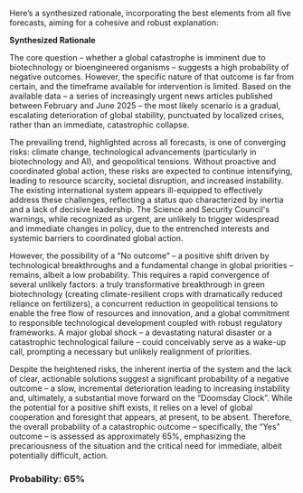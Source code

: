 Here’s a synthesized rationale, incorporating the best elements from all five forecasts, aiming for a cohesive and robust explanation:

**Synthesized Rationale**

The core question – whether a global catastrophe is imminent due to biotechnology or bioengineered organisms – suggests a high probability of negative outcomes. However, the specific nature of that outcome is far from certain, and the timeframe available for intervention is limited. Based on the available data – a series of increasingly urgent news articles published between February and June 2025 – the most likely scenario is a gradual, escalating deterioration of global stability, punctuated by localized crises, rather than an immediate, catastrophic collapse. 

The prevailing trend, highlighted across all forecasts, is one of converging risks: climate change, technological advancements (particularly in biotechnology and AI), and geopolitical tensions.  Without proactive and coordinated global action, these risks are expected to continue intensifying, leading to resource scarcity, societal disruption, and increased instability.  The existing international system appears ill-equipped to effectively address these challenges, reflecting a status quo characterized by inertia and a lack of decisive leadership. The Science and Security Council's warnings, while recognized as urgent, are unlikely to trigger widespread and immediate changes in policy, due to the entrenched interests and systemic barriers to coordinated global action. 

However, the possibility of a “No outcome” – a positive shift driven by technological breakthroughs and a fundamental change in global priorities – remains, albeit a low probability. This requires a rapid convergence of several unlikely factors: a truly transformative breakthrough in green biotechnology (creating climate-resilient crops with dramatically reduced reliance on fertilizers), a concurrent reduction in geopolitical tensions to enable the free flow of resources and innovation, and a global commitment to responsible technological development coupled with robust regulatory frameworks.  A major global shock – a devastating natural disaster or a catastrophic technological failure – could conceivably serve as a wake-up call, prompting a necessary but unlikely realignment of priorities. 

Despite the heightened risks, the inherent inertia of the system and the lack of clear, actionable solutions suggest a significant probability of a negative outcome – a slow, incremental deterioration leading to increasing instability and, ultimately, a substantial move forward on the “Doomsday Clock”. While the potential for a positive shift exists, it relies on a level of global cooperation and foresight that appears, at present, to be absent. Therefore, the overall probability of a catastrophic outcome – specifically, the “Yes” outcome – is assessed as approximately 65%, emphasizing the precariousness of the situation and the critical need for immediate, albeit potentially difficult, action. 


### Probability: 65%